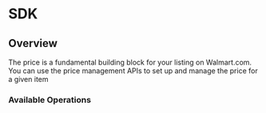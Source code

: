 # SDK

## Overview

The price is a fundamental building block for your listing on Walmart.com. You can use the price management APIs to set up and manage the price for a given item

### Available Operations

